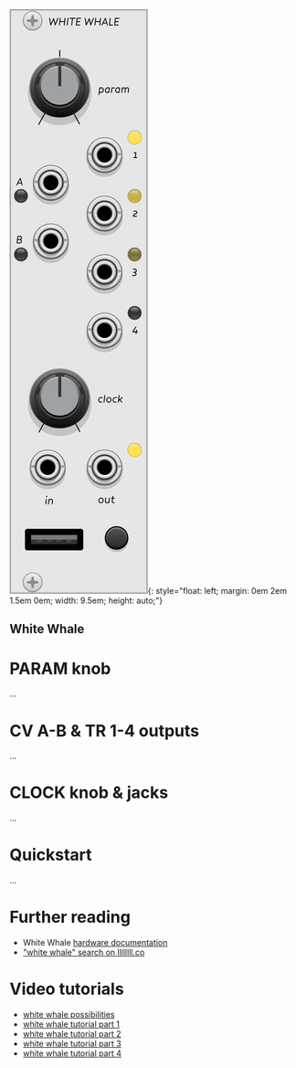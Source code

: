 ![white whale module screenshot](../images/whitewhale.png){: style="float: left; margin: 0em 2em 1.5em 0em; width: 9.5em; height: auto;"}
## White Whale

# PARAM knob

...

# CV A-B & TR 1-4 outputs

...

# CLOCK knob & jacks

...

# Quickstart

...

# Further reading

   * White Whale [hardware documentation](http://monome.org/docs/whitewhale/)
   * ["white whale" search on llllllll.co](https://llllllll.co/search?q=white%20whale)

# Video tutorials

   * [white whale possibilities](https://vimeo.com/104881064)
   * [white whale tutorial part 1](https://vimeo.com/105368808)
   * [white whale tutorial part 2](https://vimeo.com/105368874)
   * [white whale tutorial part 3](https://vimeo.com/105408057)
   * [white whale tutorial part 4](https://vimeo.com/105408747)

